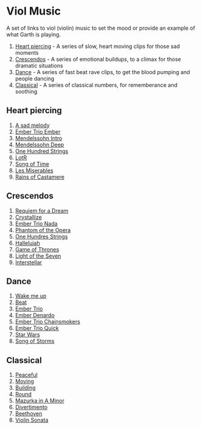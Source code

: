 # Viol Music

A set of links to viol (violin) music to set the mood or provide an example of what Garth is playing.

1. [Heart piercing](#heart-piercing) - A series of slow, heart moving clips for those sad moments
2. [Crescendos](#crescendos) - A series of emotional buildups, to a climax for those dramatic situations
3. [Dance](#dance) - A series of fast beat rave clips, to get the blood pumping and people dancing
4. [Classical](#classical) - A series of classical numbers, for rememberance and soothing


## Heart piercing

1. [A sad melody](https://youtu.be/f9IA9oOM18A?t=42s)
2. [Ember Trio Ember](https://youtu.be/7jftKK-3L54?t=26m55s)
3. [Mendelssohn Intro](https://youtu.be/o1dBg__wsuo?t=9s)
4. [Mendelssohn Deep](https://youtu.be/o1dBg__wsuo?t=10m20s)
5. [One Hundred Strings](https://youtu.be/uOk8WdZOjQI?t=39s)
6. [LotR](https://youtu.be/dQiNVk_u0po?t=25s)
7. [Song of Time](https://youtu.be/CIXCL5VR9Ho?t=22s)
8. [Les Miserables](https://youtu.be/E5TsA6CHpII?t=25s)
9. [Rains of Castamere](https://youtu.be/WSJk7G4cWEU)


## Crescendos

1. [Requiem for a Dream](https://youtu.be/f9IA9oOM18A?t=5m33s)
2. [Crystallize](https://youtu.be/mb2QoaBy8ao?t=1m)
3. [Ember Trio Nada](https://youtu.be/7jftKK-3L54?t=3m45s)
4. [Phantom of the Opera](https://youtu.be/qpbX7SbXOtU?t=1m9s)
5. [One Hundres Strings](https://youtu.be/uOk8WdZOjQI?t=1m32s)
6. [Hallelujah](https://youtu.be/5VzprYCxPBQ?t=1m19s)
7. [Game of Thrones](https://youtu.be/1yydcG9woWA?t=42s)
8. [Light of the Seven](https://youtu.be/JI4a8JCRA_s?t=1m53s)
9. [Interstellar](https://youtu.be/3sUKTPiF3bA?t=1m8s)


## Dance

1. [Wake me up](https://youtu.be/f9IA9oOM18A?t=12m45s)
2. [Beat](https://youtu.be/f9IA9oOM18A?t=16m25s)
3. [Ember Trio](https://youtu.be/7jftKK-3L54?t=58s)
4. [Ember Denardo](https://youtu.be/7jftKK-3L54?t=6m17s)
5. [Ember Trio Chainsmokers](https://youtu.be/7jftKK-3L54?t=10m58s)
6. [Ember Trio Quick](https://youtu.be/7jftKK-3L54?t=20m19s)
7. [Star Wars](https://youtu.be/qzQahpxucKk?t=2m10s)
8. [Song of Storms](https://youtu.be/CIXCL5VR9Ho?t=1m45s)


## Classical

1. [Peaceful](https://youtu.be/CqKdtsf9Zyw?t=38s)
2. [Moving](https://youtu.be/CqKdtsf9Zyw?t=18m)
3. [Building](https://youtu.be/CqKdtsf9Zyw?t=38m36s)
4. [Round](https://youtu.be/CqKdtsf9Zyw?t=1h5m50s)
5. [Mazurka in A Minor](https://youtu.be/L5skSFHVJHk?t=14s)
6. [Divertimento](https://youtu.be/L5skSFHVJHk?t=6m20s)
7. [Beethoven](https://youtu.be/d7hVQpyKLGg?t=1h7m29s)
8. [Violin Sonata](https://youtu.be/z7rxl5KsPjs?t=2m19s)
